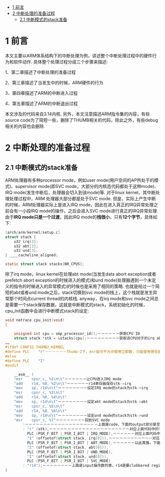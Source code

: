 
<!-- @import "[TOC]" {cmd="toc" depthFrom=1 depthTo=6 orderedList=false} -->

<!-- code_chunk_output -->

* [1 前言](#1-前言)
* [2 中断处理的准备过程](#2-中断处理的准备过程)
	* [2.1 中断模式的stack准备](#21-中断模式的stack准备)

<!-- /code_chunk_output -->

# 1 前言

本文主要以ARM体系结构下的中断处理为例，讲述整个中断处理过程中的硬件行为和软件动作. 具体整个处理过程分成三个步骤来描述: 

1、第二章描述了中断处理的准备过程

2、第三章描述了当发生中的时候，ARM硬件的行为

3、第四章描述了ARM的中断进入过程

4、第五章描述了ARM的中断退出过程

本文涉及的代码来自3.14内核. 另外，本文注意描述ARM指令集的内容，有些source code为了简短一些，删除了THUMB相关的代码，除此之外，有些debug相关的内容也会删除. 

# 2 中断处理的准备过程

## 2.1 中断模式的stack准备

ARM处理器有多种processor mode，例如user mode(用户空间的AP所处于的模式)、supervisor mode(即SVC mode，大部分的内核态代码都处于这种mode)、IRQ mode(发生中断后，处理器会切入到该mode)等. 对于linux kernel，其中断处理处理过程中，ARM 处理器大部分都是处于SVC mode. 但是，实际上产生中断的时候，ARM处理器实际上是进入IRQ mode，因此在进入真正的IRQ异常处理之前会有一小段IRQ mode的操作，之后会进入SVC mode进行真正的IRQ异常处理. 由于**IRQ mode只是一个过渡**，因此IRQ mode的**栈很小**，只有**12个字节**，具体如下: 

```c
[arch/arm/kernel/setup.c]
struct stack { 
    u32 irq[3]; 
    u32 abt[3]; 
    u32 und[3]; 
} ____cacheline_aligned;

static struct stack stacks[NR_CPUS];
```

除了irq mode，linux kernel在处理abt mode(当发生data abort exception或者prefetch abort exception的时候进入的模式)和und mode(处理器遇到一个未定义的指令的时候进入的异常模式)的时候也是采用了相同的策略. 也就是经过一个简短的abt或者und mode之后，stack切换到svc mode的栈上，这个栈就是发生异常那个时间点current thread的内核栈. anyway，在irq mode和svc mode之间总是需要一个stack保存数据，这就是中断模式的stack，系统初始化的时候，cpu\_init函数中会进行中断模式stack的设定: 

```c
void notrace cpu_init(void) 
{

    unsigned int cpu = smp_processor_id();－－－－－－获取CPU ID 
    struct stack *stk = &stacks[cpu];－－－－－－－－－获取该CPU对于的irq abt和und的stack指针
……
#ifdef CONFIG_THUMB2_KERNEL 
#define PLC    "r"－－－－－－Thumb-2下，msr指令不允许使用立即数，只能使用寄存器.  
#else 
#define PLC    "I" 
#endif

    __asm__ ( 
    "msr    cpsr_c, %1\n\t"－－－－－－让CPU进入IRQ mode 
    "add    r14, %0, %2\n\t"－－－－－－r14寄存器保存stk->irq 
    "mov    sp, r14\n\t"－－－－－－－－设定IRQ mode的stack为stk->irq 
    "msr    cpsr_c, %3\n\t" 
    "add    r14, %0, %4\n\t" 
    "mov    sp, r14\n\t"－－－－－－－－设定abt mode的stack为stk->abt 
    "msr    cpsr_c, %5\n\t" 
    "add    r14, %0, %6\n\t" 
    "mov    sp, r14\n\t"－－－－－－－－设定und mode的stack为stk->und 
    "msr    cpsr_c, %7"－－－－－－－－回到SVC mode 
        :－－－－－－－－－－－－－－－－－－－－上面是code，下面的output部分是空的 
        : "r" (stk),－－－－－－－－－－－－－－－－－－－－－－对应上面代码中的%0 
          PLC (PSR_F_BIT | PSR_I_BIT | IRQ_MODE),－－－－－－对应上面代码中的%1 
          "I" (offsetof(struct stack, irq[0])),－－－－－－－－－－－－对应上面代码中的%2 
          PLC (PSR_F_BIT | PSR_I_BIT | ABT_MODE),－－－－－－以此类推，下面不赘述 
          "I" (offsetof(struct stack, abt[0])), 
          PLC (PSR_F_BIT | PSR_I_BIT | UND_MODE), 
          "I" (offsetof(struct stack, und[0])), 
          PLC (PSR_F_BIT | PSR_I_BIT | SVC_MODE) 
        : "r14");－－－－－－－－上面是input操作数列表，r14是要clobbered register列表 
}
```
